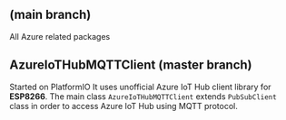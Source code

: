 ## (main branch)
All Azure related packages

## AzureIoTHubMQTTClient (master branch)
Started on PlatformIO 
It uses unofficial Azure IoT Hub client library for **ESP8266**. The main class `AzureIoTHubMQTTClient` extends `PubSubClient` class in order to access Azure IoT Hub using MQTT protocol. 
